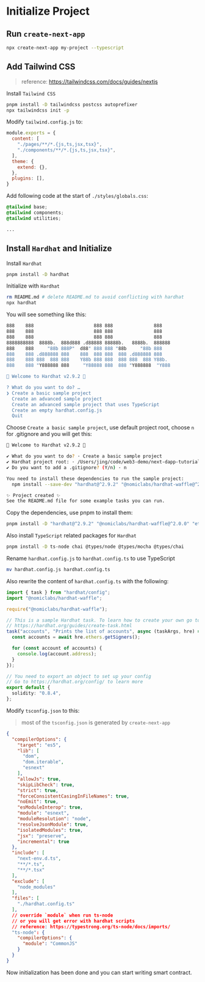 # Initialize Project  

## Run `create-next-app`

```bash
npx create-next-app my-project --typescript
```

## Add Tailwind CSS  

> reference: https://tailwindcss.com/docs/guides/nextjs  

Install `Tailwind CSS`

```bash
pnpm install -D tailwindcss postcss autoprefixer
npx tailwindcss init -p
```

Modify `tailwind.config.js` to:

```js
module.exports = {
  content: [
    "./pages/**/*.{js,ts,jsx,tsx}",
    "./components/**/*.{js,ts,jsx,tsx}",
  ],
  theme: {
    extend: {},
  },
  plugins: [],
}
```

Add following code at the start of `./styles/globals.css`:

```css
@tailwind base;
@tailwind components;
@tailwind utilities;

...
```

## Install `Hardhat` and Initialize  

Install `Hardhat`

```bash
pnpm install -D hardhat
```

Initialize with `Hardhat`  

```bash
rm README.md # delete README.md to avoid conflicting with hardhat
npx hardhat
```

You will see something like this:

```bash
888    888                      888 888               888
888    888                      888 888               888
888    888                      888 888               888
8888888888  8888b.  888d888 .d88888 88888b.   8888b.  888888
888    888     "88b 888P"  d88" 888 888 "88b     "88b 888
888    888 .d888888 888    888  888 888  888 .d888888 888
888    888 888  888 888    Y88b 888 888  888 888  888 Y88b.
888    888 "Y888888 888     "Y88888 888  888 "Y888888  "Y888

👷 Welcome to Hardhat v2.9.2 👷‍

? What do you want to do? … 
❯ Create a basic sample project
  Create an advanced sample project
  Create an advanced sample project that uses TypeScript
  Create an empty hardhat.config.js
  Quit
```

Choose `Create a basic sample project`, use default project root, choose `n` for .gitignore and you will get this:

```bash
👷 Welcome to Hardhat v2.9.2 👷‍

✔ What do you want to do? · Create a basic sample project
✔ Hardhat project root: · /Users/jing/code/web3-demo/next-dapp-tutorial
✔ Do you want to add a .gitignore? (Y/n) · n

You need to install these dependencies to run the sample project:
  npm install --save-dev "hardhat@^2.9.2" "@nomiclabs/hardhat-waffle@^2.0.0" "ethereum-waffle@^3.0.0" "chai@^4.2.0" "@nomiclabs/hardhat-ethers@^2.0.0" "ethers@^5.0.0"

✨ Project created ✨
See the README.md file for some example tasks you can run.
```

Copy the dependencies, use pnpm to install them:

```bash
pnpm install -D "hardhat@^2.9.2" "@nomiclabs/hardhat-waffle@^2.0.0" "ethereum-waffle@^3.0.0" "chai@^4.2.0" "@nomiclabs/hardhat-ethers@^2.0.0" "ethers@^5.0.0"
```

Also install `TypeScript` related packages for `Hardhat`  

```bash
pnpm install -D ts-node chai @types/node @types/mocha @types/chai
```

Rename `hardhat.config.js` to `hardhat.config.ts` to use TypeScript  

```bash
mv hardhat.config.js hardhat.config.ts
```

Also rewrite the content of `hardhat.config.ts` with the following: 

```ts
import { task } from "hardhat/config";
import "@nomiclabs/hardhat-waffle";

require("@nomiclabs/hardhat-waffle");

// This is a sample Hardhat task. To learn how to create your own go to
// https://hardhat.org/guides/create-task.html
task("accounts", "Prints the list of accounts", async (taskArgs, hre) => {
  const accounts = await hre.ethers.getSigners();

  for (const account of accounts) {
    console.log(account.address);
  }
});

// You need to export an object to set up your config
// Go to https://hardhat.org/config/ to learn more
export default {
  solidity: "0.8.4",
};

```

Modify `tsconfig.json` to this:

> most of the `tsconfig.json` is generated by `create-next-app`  

```json
{
  "compilerOptions": {
    "target": "es5",
    "lib": [
      "dom",
      "dom.iterable",
      "esnext"
    ],
    "allowJs": true,
    "skipLibCheck": true,
    "strict": true,
    "forceConsistentCasingInFileNames": true,
    "noEmit": true,
    "esModuleInterop": true,
    "module": "esnext",
    "moduleResolution": "node",
    "resolveJsonModule": true,
    "isolatedModules": true,
    "jsx": "preserve",
    "incremental": true
  },
  "include": [
    "next-env.d.ts",
    "**/*.ts",
    "**/*.tsx"
  ],
  "exclude": [
    "node_modules"
  ],
  "files": [
    "./hardhat.config.ts"
  ],
  // override `module` when run ts-node
  // or you will get error with hardhat scripts
  // reference: https://typestrong.org/ts-node/docs/imports/
  "ts-node": {
    "compilerOptions": {
      "module": "CommonJS"
    }
  }
}

```

Now initialization has been done and you can start writing smart contract.  

